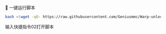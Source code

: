 🚀 一键运行脚本

```bash
bash <(wget -qO- https://raw.githubusercontent.com/Geniusmmc/Warp-unlock/beta/warp_manager.sh)
```
输入快捷指令02打开脚本
